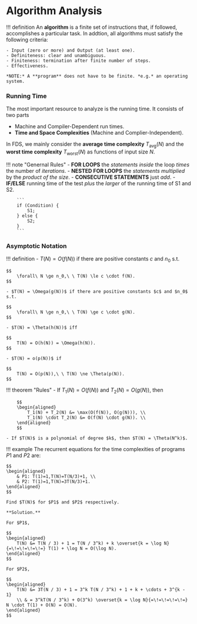 # Algorithm Analysis

!!! definition
    An **algorithm** is a finite set of instructions that, if followed, accomplishes a particular task. In addtion, all algorithms must satisfy the following criteria:

    - Input (zero or more) and Output (at least one).
    - Definiteness: clear and unambiguous.
    - Finiteness: termination after finite number of steps.
    - Effectiveness.

    *NOTE:* A **program** does not have to be finite. *e.g.* an operating system.

### Running Time

The most important resource to analyze is the running time. It consists of two parts

- Machine and Compiler-Dependent run times.
- **Time and Space Complexities** (Machine and Complier-Independent).

In FDS, we mainly consider the **average time complexity** $T_\text{avg}(N)$ and the **worst time complexity** $T_\text{worst}(N)$ as functions of input size $N$.

!!! note "Genernal Rules"
    - **FOR LOOPS** the *statements inside* the loop *times* the number of *iterations*.
    - **NESTED FOR LOOPS** the *statements* *multiplied* by the *product of the size*.
    - **CONSECUTIVE STATEMENTS** just *add*.
    - **IF/ELSE** running time of the test *plus* the *larger* of the running time of S1 and S2.

        ```
        if (Condition) {
            S1;
        } else {
            S2;
        }
        ```

### Asymptotic Notation

!!! definition
    - $T(N) = O(f(N))$ if there are positive constants $c$ and $n_0$ s.t.

    $$
        \forall\ N \ge n_0,\ \ T(N) \le c \cdot f(N).
    $$

    - $T(N) = \Omega(g(N))$ if there are positive constants $c$ and $n_0$ s.t.

    $$
        \forall\ N \ge n_0,\ \ T(N) \ge c \cdot g(N).
    $$
   
    - $T(N) = \Theta(h(N))$ iff 

    $$
        T(N) = O(h(N)) = \Omega(h(N)).
    $$

    - $T(N) = o(p(N))$ if

    $$
        T(N) = O(p(N)),\ \ T(N) \ne \Theta(p(N)).
    $$

!!! theorem "Rules"
    - If $T_1(N) = O(f(N))$ and $T_2(N) = O(g(N))$, then

        $$
        \begin{aligned}
            T_1(N) + T_2(N) &= \max(O(f(N)), O(g(N))), \\
            T_1(N) \cdot T_2(N) &= O(f(N) \cdot g(N)). \\
        \end{aligned}
        $$

    - If $T(N)$ is a polynomial of degree $k$, then $T(N) = \Theta(N^k)$.


!!! example
    The recurrent equations for the time complexities of programs $P1$ and $P2$ are:

    $$
    \begin{aligned}
        & P1: T(1)=1,T(N)=T(N/3)+1, \\
        & P2: T(1)=1,T(N)=3T(N/3)+1.
    \end{aligned}
    $$

    Find $T(N)$ for $P1$ and $P2$ respectively.

    **Solution.**

    For $P1$,

    $$
    \begin{aligned}
        T(N) &= T(N / 3) + 1 = T(N / 3^k) + k \overset{k = \log N}{=\!=\!=\!=\!=} T(1) + \log N = O(\log N).
    \end{aligned}
    $$

    For $P2$,

    $$
    \begin{aligned}
        T(N) &= 3T(N / 3) + 1 = 3^k T(N / 3^k) + 1 + k + \cdots + 3^{k - 1}
        \\ & = 3^kT(N / 3^k) + O(3^k) \overset{k = \log N}{=\!=\!=\!=\!=} N \cdot T(1) + O(N) = O(N).
    \end{aligned}
    $$
    
